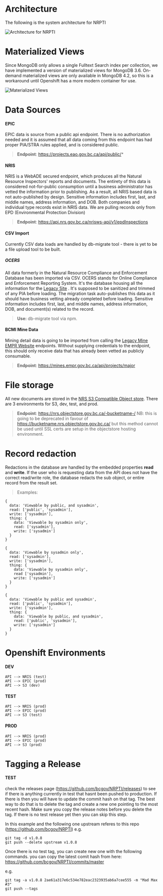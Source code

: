 # Architecture

The following is the system architecture for NRPTI

![Architecture for NRPTI](https://raw.github.com/bcgov/NRPTI/master/docs/NRPTI-Architecture.svg)

# Materialized Views

Since MongoDB only allows a single Fulltext Search index per collection, we have implemented a version of materialized views for MongoDB 3.6.  On-demand materialized views are only available in MongoDB 4.2, so this is a workaround until Openshift has a more modern container for use.

![Materialized Views](https://raw.github.com/bcgov/NRPTI/master/docs/NRPTI%20Materialized%20Views.svg)


# Data Sources

#### EPIC
EPIC data is source from a public api endpoint.  There is no authorization needed and it is assumed that all data coming from this endpoint has had proper PIA/STRA rules applied, and is considered public.

> **Endpoint**: https://projects.eao.gov.bc.ca/api/public/*

#### NRIS
NRIS is a WebADE secured endpoint, which produces all the Natural Resource Inspectors' reports and documents.  The entirety of this data is considered not-for-public consumption until a business administrator has vetted the information prior to publishing.  As a result, all NRIS based data is not auto-published by design.  Sensitive information includes first, last, and middle names, address information, and DOB.  Both companies and individual type records exist in NRIS data.  We are pulling records only from EPD (Environmental Protection Division)

> **Endpoint**: https://api.nrs.gov.bc.ca/nrisws-api/v1/epdInspections

#### CSV Import
Currently CSV data loads are handled by db-migrate tool - there is yet to be a file upload tool to be built.

##### OCERS
All data formerly in the Natural Resource Compliance and Enforcement Database has been imported via CSV.  OCERS stands for Online Compliance and Enforcement Reporting System.  It's the database housing all the information for the [Legacy Site](https://a100.gov.bc.ca/pub/ocers/searchApproved.do?submitType=menu) . It's supposed to be sanitized and trimmed of any PIA before loading.  The migration task auto-publishes this data as it should have business vetting already completed before loading.  Sensitive information includes first, last, and middle names, address information, DOB, and document(s) related to the record.

> **Use:** db-migrate tool via npm.

#### BCMI Mine Data
Mining detail data is going to be imported from calling the [Legacy Mine EMPR Website](https://mines.empr.gov.bc.ca/api/projects/major) endpoints.  Without supplying credentials to the endpoint, this should only receive data that has already been vetted as publicly consumable.

> **Endpoint**: https://mines.empr.gov.bc.ca/api/projects/major


# File storage
All new documents are stored in the [NRS S3 Compatible Object store](nrs.objectstore.gov.bc.ca).  There are 3 environments for S3, dev, test, and prod.

> **Endpoint**: https://nrs.objectstore.gov.bc.ca/-bucketname-/
> NB: this is going to be deprecated in favour of https://bucketname.nrs.objectstore.gov.bc.ca/ but this method cannot be used until SSL certs are setup in the objectstore hosting environment.

# Record redaction
Redactions in the database are handled by the embedded properties **read** and **write**.  If the user who is requesting data from the API does not have the correct read/write role, the database redacts the sub object, or entire record from the result set.

> Examples:
```
{
  data: 'Viewable by public, and sysadmin',
  read: ['public', 'sysadmin'],
  write: ['sysadmin'],
  thing: {
    data: 'Viewable by sysadmin only',
	read: ['sysadmin'],
	write: ['sysadmin']
  }
}
```

```
{
  data: 'Viewable by sysadmin only',
  read: ['sysadmin'],
  write: ['sysadmin'],
  thing: {
    data: 'Viewable by sysadmin only',
    read ['sysadmin'],
    write: ['sysadmin']
  }
}
```

```
{
  data: 'Viewable by public and sysadmin',
  read: ['public', 'sysadmin'],
  write: ['sysadmin'],
  thing: {
    data: 'Viewable by public, and sysadmin',
	read: ['public', 'sysadmin'],
	write: ['sysadmin']
  }
}
```


# Openshift Environments

#### DEV

```
API --> NRIS (test)
API --> EPIC (prod)
API --> S3 (dev)
```

#### TEST

```
API --> NRIS (prod)
API --> EPIC (prod)
API --> S3 (test)
```

#### PROD

```
API --> NRIS (prod)
API --> EPIC (prod)
API --> S3 (prod)
```

# Tagging a Release

#### TEST
check the releases page (https://github.com/bcgov/NRPTI/releases) to see if there is anything currently in test that hasnt been pushed to production. If there is then you will have to update the commit hash on that tag. The best way to do that is to delete the tag and create a new one pointing to the most recent hash. Make sure you copy the release notes before you delete the tag. If there is no test release yet then you can skip this step.

In this example and the following one upstream referes to this repo (https://github.com/bcgov/NRPTI)
e.g.
```
git tag -d v1.0.8
git push --delete upstream v1.0.8
```

Once there is no test tag, you can create new one with the following commands. you can copy the latest comit hash from here: https://github.com/bcgov/NRPTI/commits/master

e.g.
```
git tag -a v1.0.8 2ae61a317e6c534e782eac2323935ab6a7cee555 -m "Mad Max #3"
git push --tags
```

